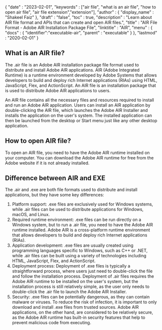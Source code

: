 {
  "date" : "2023-02-01",
  "keywords" : ["air file", "what is an air file", "how to open air file", "air file extension","extension"],
  "author" : {
    "display_name" : "Shakeel Faiz"
  },
  "draft" : "false",
  "toc" : true,
  "description" : "Learn about AIR file format and APIs that can create and open AIR files.",
  "title" : "AIR File Format - Adobe AIR Installation Package File",
  "linktitle" : "AIR",
  "menu" : {
    "docs" : {
      "identifier":"executable-air",
      "parent" : "executable"
    }
  },
  "lastmod" : "2020-02-01"
}

## What is an AIR file?

The .air file is an Adobe AIR installation package file format used to distribute and install Adobe AIR applications. AIR (Adobe Integrated Runtime) is a runtime environment developed by Adobe Systems that allows developers to build and deploy rich Internet applications (RIAs) using HTML, JavaScript, Flex, and ActionScript. An AIR file is an installation package that is used to distribute Adobe AIR applications to users.

An AIR file contains all the necessary files and resources required to install and run an Adobe AIR application. Users can install an AIR application by double-clicking the AIR file, which launches the Adobe AIR Installer and installs the application on the user's system. The installed application can then be launched from the desktop or Start menu just like any other desktop application.

## How to open AIR file?

To open an AIR file, you need to have the Adobe AIR runtime installed on your computer. You can download the Adobe AIR runtime for free from the Adobe website if it is not already installed.

## Difference between AIR and EXE

The .air and .exe are both file formats used to distribute and install applications, but they have some key differences:

1. Platform support: .exe files are exclusively used for Windows systems, while .air files can be used to distribute applications for Windows, macOS, and Linux.
2. Required runtime environment: .exe files can be run directly on a Windows system, but to run a .air file, you need to have the Adobe AIR runtime installed. Adobe AIR is a cross-platform runtime environment that allows developers to build and deploy rich Internet applications (RIAs).
3. Application development: .exe files are usually created using programming languages specific to Windows, such as C++ or .NET, while .air files can be built using a variety of technologies including HTML, JavaScript, Flex, and ActionScript.
4. Deployment process: Deployment of .exe files is typically a straightforward process, where users just need to double-click the file and follow the installation process. Deployment of .air files requires the Adobe AIR runtime to be installed on the user's system, but the installation process is still relatively simple, as the user only needs to double-click the .air file to launch the Adobe AIR Installer.
5. Security: .exe files can be potentially dangerous, as they can contain malware or viruses. To reduce the risk of infection, it is important to only download and install .exe files from trusted sources. Adobe AIR applications, on the other hand, are considered to be relatively secure, as the Adobe AIR runtime has built-in security features that help to prevent malicious code from executing.
